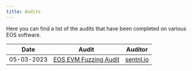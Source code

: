 ```yaml
---
title: Audits
---
```


Here you can find a list of the audits that have been completed on various EOS software.

| Date       | Audit                                                                      | Auditor             |
|------------|----------------------------------------------------------------------------|---------------------|
| 05-03-2023 | [EOS EVM Fuzzing Audit](/pdfs/05_03_2023_eos_evm_fuzzing_audit_sentnl.pdf) | [sentnl.io](https://sentnl.io/) |
